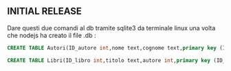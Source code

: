 ## INITIAL RELEASE

Dare questi due comandi al db tramite sqlite3 da terminale linux una volta che nodejs ha creato il file .db :

```sql
CREATE TABLE Autori(ID_autore int,nome text,cognome text,primary key (ID_autore));
```

```sql
CREATE TABLE Libri(ID_libro int,titolo text,autore int,primary key (ID_libro),foreign key (autore) references Autori(ID_autore));
```